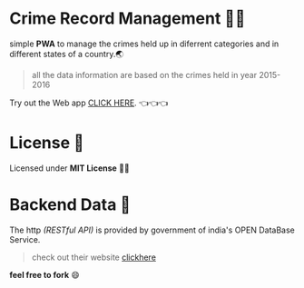 # Crime Record Management 👮‍♀️

simple **PWA** to manage the crimes held up in diferrent categories and in different states of a country.🌏

> all the data information are based on the crimes held in year 2015-2016

Try out the Web app [CLICK HERE](https://crimerecordmgmt66.web.app). 👈👈👈

# License 📃

Licensed under **MIT License** 🎉🎉

> > >

# Backend Data 💾

The http _(RESTful API)_ is provided by government of india's OPEN DataBase Service.

> check out their website [clickhere](https://data.gov.in/)

**feel free to fork** 😄
